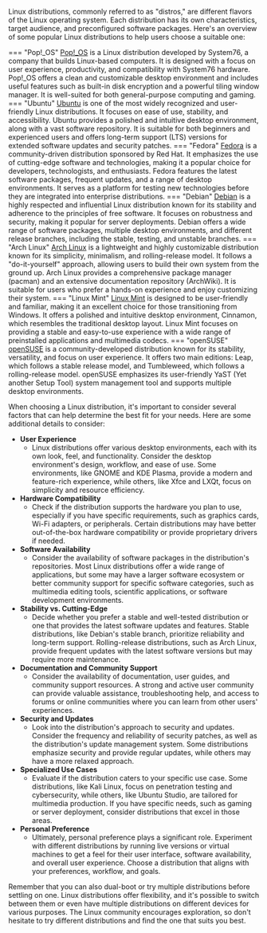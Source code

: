 Linux distributions, commonly referred to as "distros," are different flavors of the Linux operating system. Each distribution has its own characteristics, target audience, and preconfigured software packages. Here's an overview of some popular Linux distributions to help users choose a suitable one:

=== "Pop!_OS"
    [Pop!_OS](https://pop.system76.com/) is a Linux distribution developed by System76, a company that builds Linux-based computers. It is designed with a focus on user experience, productivity, and compatibility with System76 hardware. Pop!_OS offers a clean and customizable desktop environment and includes useful features such as built-in disk encryption and a powerful tiling window manager. It is well-suited for both general-purpose computing and gaming.
=== "Ubuntu"
    [Ubuntu](https://ubuntu.com/) is one of the most widely recognized and user-friendly Linux distributions. It focuses on ease of use, stability, and accessibility. Ubuntu provides a polished and intuitive desktop environment, along with a vast software repository. It is suitable for both beginners and experienced users and offers long-term support (LTS) versions for extended software updates and security patches.
=== "Fedora"
    [Fedora](https://ubuntu.com/) is a community-driven distribution sponsored by Red Hat. It emphasizes the use of cutting-edge software and technologies, making it a popular choice for developers, technologists, and enthusiasts. Fedora features the latest software packages, frequent updates, and a range of desktop environments. It serves as a platform for testing new technologies before they are integrated into enterprise distributions.
=== "Debian"
    [Debian](https://www.debian.org/) is a highly respected and influential Linux distribution known for its stability and adherence to the principles of free software. It focuses on robustness and security, making it popular for server deployments. Debian offers a wide range of software packages, multiple desktop environments, and different release branches, including the stable, testing, and unstable branches.
=== "Arch Linux"
    [Arch Linux](https://archlinux.org/) is a lightweight and highly customizable distribution known for its simplicity, minimalism, and rolling-release model. It follows a "do-it-yourself" approach, allowing users to build their own system from the ground up. Arch Linux provides a comprehensive package manager (pacman) and an extensive documentation repository (ArchWiki). It is suitable for users who prefer a hands-on experience and enjoy customizing their system.
=== "Linux Mint"
    [Linux Mint](https://linuxmint.com/) is designed to be user-friendly and familiar, making it an excellent choice for those transitioning from Windows. It offers a polished and intuitive desktop environment, Cinnamon, which resembles the traditional desktop layout. Linux Mint focuses on providing a stable and easy-to-use experience with a wide range of preinstalled applications and multimedia codecs.
=== "openSUSE"
    [openSUSE](https://www.opensuse.org/) is a community-developed distribution known for its stability, versatility, and focus on user experience. It offers two main editions: Leap, which follows a stable release model, and Tumbleweed, which follows a rolling-release model. openSUSE emphasizes its user-friendly YaST (Yet another Setup Tool) system management tool and supports multiple desktop environments.

When choosing a Linux distribution, it's important to consider several factors that can help determine the best fit for your needs. Here are some additional details to consider:

- **User Experience**
    - Linux distributions offer various desktop environments, each with its own look, feel, and functionality. Consider the desktop environment's design, workflow, and ease of use. Some environments, like GNOME and KDE Plasma, provide a modern and feature-rich experience, while others, like Xfce and LXQt, focus on simplicity and resource efficiency.
- **Hardware Compatibility**
    - Check if the distribution supports the hardware you plan to use, especially if you have specific requirements, such as graphics cards, Wi-Fi adapters, or peripherals. Certain distributions may have better out-of-the-box hardware compatibility or provide proprietary drivers if needed.
- **Software Availability**
    - Consider the availability of software packages in the distribution's repositories. Most Linux distributions offer a wide range of applications, but some may have a larger software ecosystem or better community support for specific software categories, such as multimedia editing tools, scientific applications, or software development environments.
- **Stability vs. Cutting-Edge**
    - Decide whether you prefer a stable and well-tested distribution or one that provides the latest software updates and features. Stable distributions, like Debian's stable branch, prioritize reliability and long-term support. Rolling-release distributions, such as Arch Linux, provide frequent updates with the latest software versions but may require more maintenance.
- **Documentation and Community Support**
    - Consider the availability of documentation, user guides, and community support resources. A strong and active user community can provide valuable assistance, troubleshooting help, and access to forums or online communities where you can learn from other users' experiences.
- **Security and Updates**
    - Look into the distribution's approach to security and updates. Consider the frequency and reliability of security patches, as well as the distribution's update management system. Some distributions emphasize security and provide regular updates, while others may have a more relaxed approach.
- **Specialized Use Cases**
    - Evaluate if the distribution caters to your specific use case. Some distributions, like Kali Linux, focus on penetration testing and cybersecurity, while others, like Ubuntu Studio, are tailored for multimedia production. If you have specific needs, such as gaming or server deployment, consider distributions that excel in those areas.
- **Personal Preference**
    - Ultimately, personal preference plays a significant role. Experiment with different distributions by running live versions or virtual machines to get a feel for their user interface, software availability, and overall user experience. Choose a distribution that aligns with your preferences, workflow, and goals.

Remember that you can also dual-boot or try multiple distributions before settling on one. Linux distributions offer flexibility, and it's possible to switch between them or even have multiple distributions on different devices for various purposes. The Linux community encourages exploration, so don't hesitate to try different distributions and find the one that suits you best.

